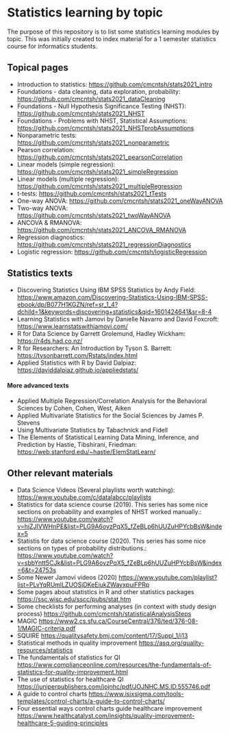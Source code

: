# Statistics learning by topic

The purpose of this repository is to list some statistics learning modules by topic. This was initially created to index material for a 1 semester statistics course for informatics students.

## Topical pages

* Introduction to statistics: https://github.com/cmcntsh/stats2021_intro
* Foundations - data cleaning, data exploration, probability: https://github.com/cmcntsh/stats2021_dataCleaning
* Foundations - Null Hypothesis Significance Testing (NHST): https://github.com/cmcntsh/stats2021_NHST
* Foundations - Problems with NHST, Statistical Assumptions: https://github.com/cmcntsh/stats2021_NHSTprobAssumptions
* Nonparametric tests: https://github.com/cmcntsh/stats2021_nonparametric
* Pearson correlation: https://github.com/cmcntsh/stats2021_pearsonCorrelation
* Linear models (simple regression): https://github.com/cmcntsh/stats2021_simpleRegression
* Linear models (multiple regression): https://github.com/cmcntsh/stats2021_multipleRegression
* t-tests: https://github.com/cmcntsh/stats2021_tTests
* One-way ANOVA: https://github.com/cmcntsh/stats2021_oneWayANOVA
* Two-way ANOVA: https://github.com/cmcntsh/stats2021_twoWayANOVA
* ANCOVA & RMANOVA: https://github.com/cmcntsh/stats2021_ANCOVA_RMANOVA
* Regression diagnostics: https://github.com/cmcntsh/stats2021_regressionDiagnostics
* Logistic regression: https://github.com/cmcntsh/logisticRegression

## Statistics texts

* Discovering Statistics Using IBM SPSS Statistics by Andy Field: https://www.amazon.com/Discovering-Statistics-Using-IBM-SPSS-ebook/dp/B077H1KGZN/ref=sr_1_4?dchild=1&keywords=discovering+statistics&qid=1601424641&sr=8-4
* Learning Statistics with Jamovi by Danielle Navarro and David Foxcroft: https://www.learnstatswithjamovi.com/
* R for Data Science by Garrett Grolemund, Hadley Wickham: https://r4ds.had.co.nz/
* R for Researchers: An Introduction by Tyson S. Barrett: https://tysonbarrett.com/Rstats/index.html
* Applied Statistics with R by David Dalpiaz: https://daviddalpiaz.github.io/appliedstats/

#### More advanced texts

* Applied Multiple Regression/Correlation Analysis for the Behavioral Sciences by Cohen, Cohen, West, Aiken
* Applied Multivariate Statistics for the Social Sciences by James P. Stevens
* Using Multivariate Statistics by Tabachnick and Fidell
* The Elements of Statistical Learning Data Mining, Inference, and Prediction by Hastie, Tibshirani, Friedman: https://web.stanford.edu/~hastie/ElemStatLearn/

## Other relevant materials

* Data Science Videos (Several playlists worth watching): https://www.youtube.com/c/datalabcc/playlists
* Statistics for data science course (2019). This series has some nice sections on probability and examples of NHST worked manually.: https://www.youtube.com/watch?v=hjZJIVWHnPE&list=PLG9A6ovzPqX5_fZeBLp6hUUZuHPYcbBsW&index=5
* Statistis for data science course (2020). This series has some nice sections on types of probability distributions.: https://www.youtube.com/watch?v=sbbYntt5CJk&list=PLG9A6ovzPqX5_fZeBLp6hUUZuHPYcbBsW&index=6&t=24753s
* Some Newer Jamovi videos (2020) https://www.youtube.com/playlist?list=PLvYqRUmlLZUOSjDKeEiukZWayxpuiFPRp
* Some pages about statistics in R and other statistics packages https://ssc.wisc.edu/sscc/pubs/stat.htm
* Some checklists for performing analyses (in context with study design process) https://github.com/cmcntsh/statisticalAnalysisSteps
* MAGIC https://www2.cs.sfu.ca/CourseCentral/376/ted/376-08-1/MAGIC-criteria.pdf
* SQUIRE https://qualitysafety.bmj.com/content/17/Suppl_1/i13
* Statistical methods in quality improvement https://asq.org/quality-resources/statistics
* The fundamentals of statistics for QI https://www.complianceonline.com/resources/the-fundamentals-of-statistics-for-quality-improvement.html
* The use of statistics for healthcare QI https://juniperpublishers.com/jojnhc/pdf/JOJNHC.MS.ID.555746.pdf
* A guide to control charts https://www.isixsigma.com/tools-templates/control-charts/a-guide-to-control-charts/
* Four essential ways control charts guide healthcare improvement https://www.healthcatalyst.com/insights/quality-improvement-healthcare-5-guiding-principles
